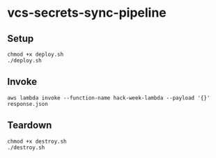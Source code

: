 # vcs-secrets-sync-pipeline

## Setup

```
chmod +x deploy.sh
./deploy.sh
```

## Invoke

```
aws lambda invoke --function-name hack-week-lambda --payload '{}' response.json
```

## Teardown

```
chmod +x destroy.sh
./destroy.sh
```